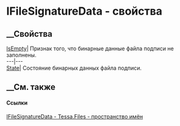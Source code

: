 # IFileSignatureData - свойства
##  __Свойства
[IsEmpty](P_Tessa_Files_IFileSignatureData_IsEmpty.htm)| Признак того, что
бинарные данные файла подписи не заполнены.  
---|---  
[State](P_Tessa_Files_IFileSignatureData_State.htm)| Состояние бинарных данных
файла подписи.  
##  __См. также
#### Ссылки
[IFileSignatureData - ](T_Tessa_Files_IFileSignatureData.htm)
[Tessa.Files - пространство имён](N_Tessa_Files.htm)
